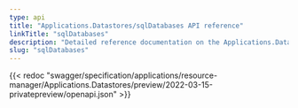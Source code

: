 ```yaml
---
type: api
title: "Applications.Datastores/sqlDatabases API reference"
linkTitle: "sqlDatabases"
description: "Detailed reference documentation on the Applications.Datastores/sqlDatabases API"
slug: "sqlDatabases"
---
```


{{< redoc "swagger/specification/applications/resource-manager/Applications.Datastores/preview/2022-03-15-privatepreview/openapi.json" >}}